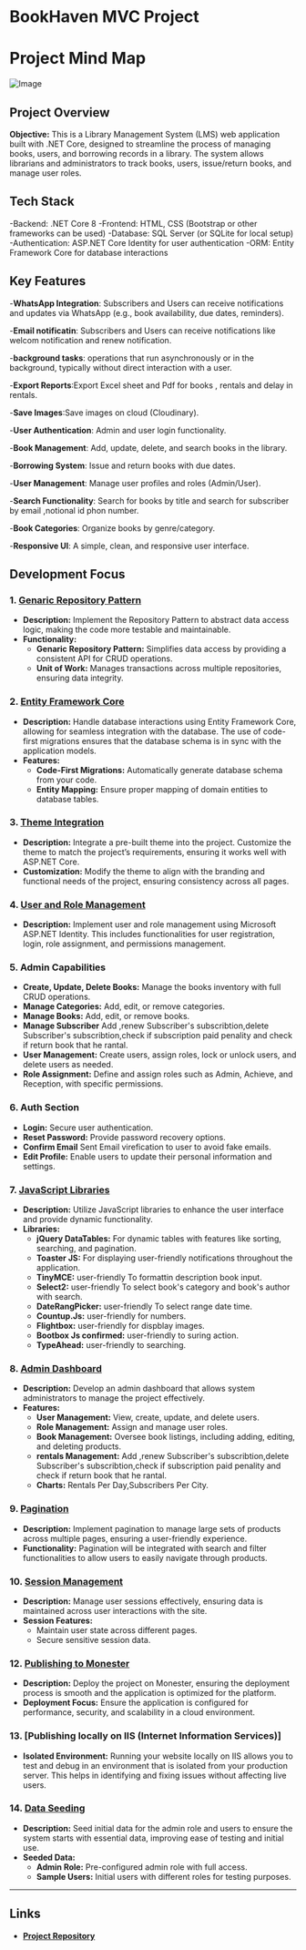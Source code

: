 # BookHaven MVC Project

# Project Mind Map
![Image](https://github.com/user-attachments/assets/06bbdbdd-522a-4dc3-9943-8526af52bf4a)

## Project Overview

**Objective:** This is a Library Management System (LMS) web application built with .NET Core, designed to streamline the process of managing books, users, and borrowing records in a library. The system allows librarians and administrators to track books, users, issue/return books, and manage user roles.

## Tech Stack
-Backend: .NET Core 8 
-Frontend: HTML, CSS (Bootstrap or other frameworks can be used)
-Database: SQL Server (or SQLite for local setup)
-Authentication: ASP.NET Core Identity for user authentication
-ORM: Entity Framework Core for database interactions

## Key Features
-**WhatsApp Integration**: Subscribers and Users can receive notifications and updates via WhatsApp (e.g., book availability, due dates, reminders).

-**Email notificatin**: Subscribers and Users can receive notifications like welcom notification and renew notification. 

-**background tasks**: operations that run asynchronously or in the background, typically without direct interaction with a user.

-**Export Reports**:Export Excel sheet and Pdf for books , rentals and delay in rentals.

-**Save Images**:Save images on cloud (Cloudinary).

-**User Authentication**: Admin and user login functionality.

-**Book Management**: Add, update, delete, and search books in the library.

-**Borrowing System**: Issue and return books with due dates.

-**User Management**: Manage user profiles and roles (Admin/User).

-**Search Functionality**: Search for books by title and search for subscriber by email ,notional id phon number.

-**Book Categories**: Organize books by genre/category.

-**Responsive UI**: A simple, clean, and responsive user interface.




## Development Focus

### 1. [Genaric Repository Pattern](#repository-pattern)
- **Description:** Implement the Repository Pattern to abstract data access logic, making the code more testable and maintainable. 
- **Functionality:**
  - **Genaric Repository Pattern:** Simplifies data access by providing a consistent API for CRUD operations.
  - **Unit of Work:** Manages transactions across multiple repositories, ensuring data integrity.


### 2. [Entity Framework Core](#entity-framework-core)
- **Description:** Handle database interactions using Entity Framework Core, allowing for seamless integration with the database. The use of code-first migrations ensures that the database schema is in sync with the application models.
- **Features:**
  - **Code-First Migrations:** Automatically generate database schema from your code.
  - **Entity Mapping:** Ensure proper mapping of domain entities to database tables.

### 3. [Theme Integration](#theme-integration)
- **Description:** Integrate a pre-built theme into the project. Customize the theme to match the project’s requirements, ensuring it works well with ASP.NET Core.
- **Customization:** Modify the theme to align with the branding and functional needs of the project, ensuring consistency across all pages.

### 4. [User and Role Management](#user-and-role-management)
- **Description:** Implement user and role management using Microsoft ASP.NET Identity. This includes functionalities for user registration, login, role assignment, and permissions management.

### 5. Admin Capabilities
- **Create, Update, Delete Books:** Manage the books inventory with full CRUD operations.
- **Manage Categories:** Add, edit, or remove categories.
- **Manage Books:** Add, edit, or remove books.
- **Manage Subscriber** Add ,renew Subscriber's subscribtion,delete Subscriber's subscribtion,check if subscription paid penality and check if return book that he rantal.
- **User Management:** Create users, assign roles, lock or unlock users, and delete users as needed.
- **Role Assignment:** Define and assign roles such as Admin, Achieve, and Reception, with specific permissions.

### 6. Auth Section
- **Login:** Secure user authentication.
- **Reset Password:** Provide password recovery options.
- **Confirm Email** Sent Email virefication to user to avoid fake emails.
- **Edit Profile:** Enable users to update their personal information and settings.

### 7. [JavaScript Libraries](#javascript-libraries)
- **Description:** Utilize JavaScript libraries to enhance the user interface and provide dynamic functionality.
- **Libraries:**
  - **jQuery DataTables:** For dynamic tables with features like sorting, searching, and pagination.
  - **Toaster JS:** For displaying user-friendly notifications throughout the application.
  - **TinyMCE:**  user-friendly To formattin description book input.
  -  **Select2:**  user-friendly To select book's category and book's author with search.
  - **DateRangPicker:**  user-friendly To select range date time.
  - **Countup.Js:**  user-friendly for numbers.
  - **Flightbox:**  user-friendly for dispblay images.
  - **Bootbox Js confirmed:**  user-friendly to suring action.
  - **TypeAhead:**  user-friendly to searching.

### 8. [Admin Dashboard](#admin-dashboard)
- **Description:** Develop an admin dashboard that allows system administrators to manage the project effectively.
- **Features:**
  - **User Management:** View, create, update, and delete users.
  - **Role Management:** Assign and manage user roles.
  - **Book Management:** Oversee book listings, including adding, editing, and deleting products.
  - **rentals Management:** Add ,renew Subscriber's subscribtion,delete Subscriber's subscribtion,check if subscription paid penality and check if return book that he rantal.
  - **Charts:** Rentals Per Day,Subscribers Per City.

### 9. [Pagination](#pagination)
- **Description:** Implement pagination to manage large sets of products across multiple pages, ensuring a user-friendly experience.
- **Functionality:** Pagination will be integrated with search and filter functionalities to allow users to easily navigate through products.

### 10. [Session Management](#session-management)
- **Description:** Manage user sessions effectively, ensuring data is maintained across user interactions with the site.
- **Session Features:** 
  - Maintain user state across different pages.
  - Secure sensitive session data.

### 12. [Publishing to Monester](#publishing-to-monester)
- **Description:** Deploy the project on Monester, ensuring the deployment process is smooth and the application is optimized for the platform.
- **Deployment Focus:** Ensure the application is configured for performance, security, and scalability in a cloud environment.

### 13. [Publishing locally on IIS (Internet Information Services)]
- **Isolated Environment:** Running your website locally on IIS allows you to test and debug in an environment
    that is isolated from your production server. This helps in identifying and fixing issues without affecting live users.

### 14. [Data Seeding](#data-seeding)
- **Description:** Seed initial data for the admin role and users to ensure the system starts with essential data, improving ease of testing and initial use.
- **Seeded Data:**
  - **Admin Role:** Pre-configured admin role with full access.
  - **Sample Users:** Initial users with different roles for testing purposes.
---

## Links
- **[Project Repository](https://github.com/mohamedshawky70/BookHaven)**

